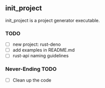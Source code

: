 init_project
------------
init_project is a project generator executable.

### TODO

- [ ] new project: rust-deno
- [ ] add examples in README.md
- [ ] rust-api naming guidelines

### Never-Ending TODO

- [ ] Clean up the code
